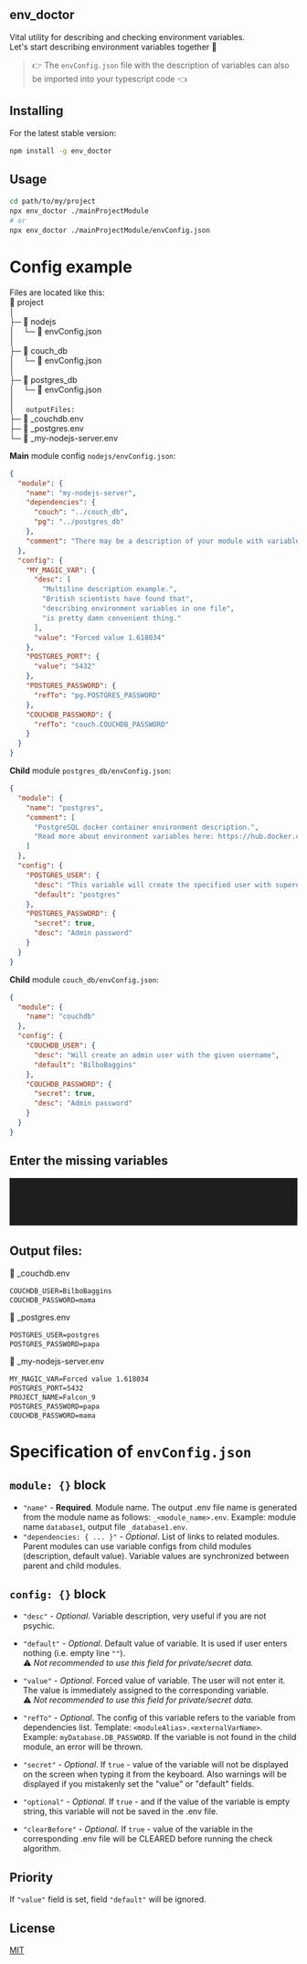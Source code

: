 ## env_doctor

Vital utility for describing and checking environment variables.  
Let's start describing environment variables together :two_men_holding_hands:  
> :point_right: The `envConfig.json` file with the description of variables can also be imported into your typescript code :point_left:

## Installing

For the latest stable version:

```bash
npm install -g env_doctor
```

## Usage

```bash
cd path/to/my/project
npx env_doctor ./mainProjectModule
# or
npx env_doctor ./mainProjectModule/envConfig.json
```

# Config example

<!-- https://github.com/ikatyang/emoji-cheat-sheet -->
Files are located like this:  
:file_folder: project\
│\
├─ :file_folder: nodejs\
│ &nbsp; &nbsp;└─ :page_facing_up: envConfig.json\
│\
├─ :file_folder: couch_db\
│ &nbsp; &nbsp;└─ :page_facing_up: envConfig.json\
│\
├─ :file_folder: postgres_db\
│ &nbsp; &nbsp;└─ :page_facing_up: envConfig.json\
│\
│ &nbsp; &nbsp; `outputFiles:`\
├─ :page_facing_up: _couchdb.env\
├─ :page_facing_up: _postgres.env\
└─ :page_facing_up: _my-nodejs-server.env

**Main** module config `nodejs/envConfig.json`:

```json
{
  "module": {
    "name": "my-nodejs-server",
    "dependencies": {
      "couch": "../couch_db",
      "pg": "../postgres_db"
    },
    "comment": "There may be a description of your module with variables here. Script does not use this information."
  },
  "config": {
    "MY_MAGIC_VAR": {
      "desc": [
        "Multiline description example.",
        "British scientists have found that",
        "describing environment variables in one file",
        "is pretty damn convenient thing."
      ],
      "value": "Forced value 1.618034"
    },
    "POSTGRES_PORT": {
      "value": "5432"
    },
    "POSTGRES_PASSWORD": {
      "refTo": "pg.POSTGRES_PASSWORD"
    },
    "COUCHDB_PASSWORD": {
      "refTo": "couch.COUCHDB_PASSWORD"
    }
  }
}
```

**Child** module `postgres_db/envConfig.json`:

```json
{
  "module": {
    "name": "postgres",
    "comment": [
      "PostgreSQL docker container environment description.",
      "Read more about environment variables here: https://hub.docker.com/_/postgres"
    ]
  },
  "config": {
    "POSTGRES_USER": {
      "desc": "This variable will create the specified user with superuser power and a database with the same name",
      "default": "postgres"
    },
    "POSTGRES_PASSWORD": {
      "secret": true,
      "desc": "Admin password"
    }
  }
}
```
**Child** module `couch_db/envConfig.json`:

```json
{
  "module": {
    "name": "couchdb"
  },
  "config": {
    "COUCHDB_USER": {
      "desc": "Will create an admin user with the given username",
      "default": "BilboBaggins"
    },
    "COUCHDB_PASSWORD": {
      "secret": true,
      "desc": "Admin password"
    }
  }
}
```

## Enter the missing variables
![console](./env_doctor.gif)

## Output files:
:page_facing_up: _couchdb.env
```
COUCHDB_USER=BilboBaggins
COUCHDB_PASSWORD=mama
```

:page_facing_up: _postgres.env
```
POSTGRES_USER=postgres
POSTGRES_PASSWORD=papa
```

:page_facing_up: _my-nodejs-server.env
```
MY_MAGIC_VAR=Forced value 1.618034
POSTGRES_PORT=5432
PROJECT_NAME=Falcon_9
POSTGRES_PASSWORD=papa
COUCHDB_PASSWORD=mama
```

# Specification of `envConfig.json`

## `module: {}` block

- `"name"` - **Required**. Module name. The output .env file name is generated from the module name as follows: `_<module_name>.env`. Example: module name `database1`, output file `_database1.env`.
- `"dependencies: { ... }"` - *Optional*. List of links to related modules. Parent modules can use variable configs from child modules (description, default value). Variable values are synchronized between parent and child modules.

## `config: {}` block
- `"desc"` - *Optional*. Variable description, very useful if you are not psychic.

- `"default"` - *Optional*. Default value of variable.
It is used if user enters nothing (i.e. empty line `""`).  
:warning: *Not recommended to use this field for private/secret data.*

- `"value"` - *Optional*. Forced value of variable.
The user will not enter it.
The value is immediately assigned to the corresponding variable.  
:warning: *Not recommended to use this field for private/secret data.*

- `"refTo"` - *Optional*. The config of this variable refers to the variable from dependencies list. Template: `<moduleAlias>.<externalVarName>`. Example: `myDatabase.DB_PASSWORD`. If the variable is not found in the child module, an error will be thrown.

- `"secret"` - *Optional*. If `true` - value of the variable will not be displayed on the screen when typing it from the keyboard. Also warnings will be displayed if you mistakenly set the "value" or "default" fields.

- `"optional"` - *Optional*. If `true` - and if the value of the variable is empty string, this variable will not be saved in the .env file.

- `"clearBefore"` - *Optional*. If `true` - value of the variable in the corresponding .env file will be CLEARED before running the check algorithm.

## Priority

If `"value"` field is set, field `"default"` will be ignored.

## License

[MIT](LICENSE)
